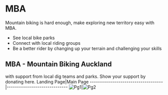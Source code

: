 # MBA

Mountain biking is hard enough, make exploring new territory easy with MBA. 


* See local bike parks
* Connect with local riding groups
* Be a better rider by changing up your terrain and challenging your skills
## MBA - Mountain Biking Auckland

with support from local dig teams and parks. Show your support by donating here.
Landing Page|Main Page
------------------------------------|------------------------------
![Pg1](https://user-images.githubusercontent.com/77254910/120286011-f22fa080-c311-11eb-8d3b-bca2c5208959.JPG)|![Pg2](https://user-images.githubusercontent.com/77254910/120286056-fa87db80-c311-11eb-91be-d14260dda251.JPG)
